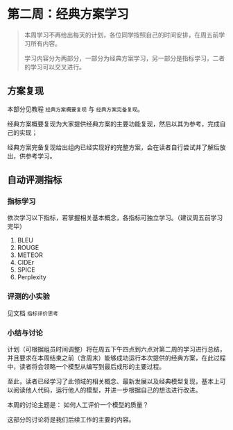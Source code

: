 # 第二周：经典方案学习

> 本周学习不再给出每天的计划，各位同学按照自己的时间安排，在周五前学习所有内容。
>
> 学习内容分为两部分，一部分为经典方案学习，另一部分是指标学习，二者的学习可以交叉进行。

## 方案复现

本部分见教程 `经典方案概要复现` 与 `经典方案完备复现`。

经典方案概要复现为大家提供经典方案的主要功能复现，然后以其为参考，完成自己的实现；

经典方案完备复现给出组内已经实现好的完整方案，会在读者自行尝试并了解后放出，供参考学习。

## 自动评测指标

### 指标学习

依次学习以下指标，若掌握相关基本概念，各指标可独立学习。（建议周五前学习完毕）

1. BLEU
2. ROUGE
3. METEOR
4. CIDEr
5. SPICE
6. Perplexity

### 评测的小实验

见文档 `指标评价思考`

### 小结与讨论

计划（可根据组员时间调整）将在周五下午四点到六点对第二周的学习进行总结，并且要求在本周结束之前（含周末）能够成功运行本次提供的经典方案，在此过程中，读者将会领略一个模型从编写到最后成形的主要过程。

至此，读者已经学习了此领域的相关概念、最新发展以及经典模型复现，基本上可以阅读他人代码，运行他人的模型，并进一步根据自己的想法进行改进。

本周的讨论主题是： 如何人工评价一个模型的质量？

这部分的讨论将是我们后续工作的主要的内容。

